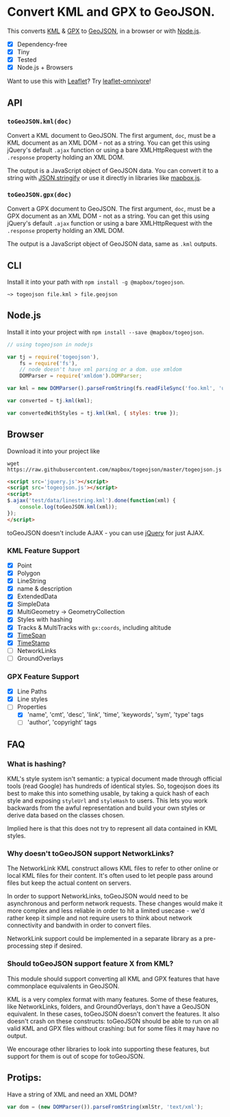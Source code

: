 # Convert KML and GPX to GeoJSON.

This converts [KML](https://developers.google.com/kml/documentation/) & [GPX](http://www.topografix.com/gpx.asp)
to [GeoJSON](http://www.geojson.org/), in a browser or with [Node.js](http://nodejs.org/).

* [x] Dependency-free
* [x] Tiny
* [x] Tested
* [x] Node.js + Browsers

Want to use this with [Leaflet](http://leafletjs.com/)? Try [leaflet-omnivore](https://github.com/mapbox/leaflet-omnivore)!

## API

### `toGeoJSON.kml(doc)`

Convert a KML document to GeoJSON. The first argument, `doc`, must be a KML
document as an XML DOM - not as a string. You can get this using jQuery's default
`.ajax` function or using a bare XMLHttpRequest with the `.response` property
holding an XML DOM.

The output is a JavaScript object of GeoJSON data. You can convert it to a string
with [JSON.stringify](https://developer.mozilla.org/en-US/docs/Web/JavaScript/Reference/Global_Objects/JSON/stringify)
or use it directly in libraries like [mapbox.js](http://www.mapbox.com/mapbox.js/).

### `toGeoJSON.gpx(doc)`

Convert a GPX document to GeoJSON. The first argument, `doc`, must be a GPX
document as an XML DOM - not as a string. You can get this using jQuery's default
`.ajax` function or using a bare XMLHttpRequest with the `.response` property
holding an XML DOM.

The output is a JavaScript object of GeoJSON data, same as `.kml` outputs.

## CLI

Install it into your path with `npm install -g @mapbox/togeojson`.

```
~> togeojson file.kml > file.geojson
```

## Node.js

Install it into your project with `npm install --save @mapbox/togeojson`.

```javascript
// using togeojson in nodejs

var tj = require('togeojson'),
    fs = require('fs'),
    // node doesn't have xml parsing or a dom. use xmldom
    DOMParser = require('xmldom').DOMParser;

var kml = new DOMParser().parseFromString(fs.readFileSync('foo.kml', 'utf8'));

var converted = tj.kml(kml);

var convertedWithStyles = tj.kml(kml, { styles: true });
```

## Browser

Download it into your project like

    wget https://raw.githubusercontent.com/mapbox/togeojson/master/togeojson.js

```html
<script src='jquery.js'></script>
<script src='togeojson.js'></script>
<script>
$.ajax('test/data/linestring.kml').done(function(xml) {
    console.log(toGeoJSON.kml(xml));
});
</script>
```

toGeoJSON doesn't include AJAX - you can use [jQuery](http://jquery.com/) for
just AJAX.

### KML Feature Support

* [x] Point
* [x] Polygon
* [x] LineString
* [x] name & description
* [x] ExtendedData
* [x] SimpleData
* [x] MultiGeometry -> GeometryCollection
* [x] Styles with hashing
* [x] Tracks & MultiTracks with `gx:coords`, including altitude
* [x] [TimeSpan](https://developers.google.com/kml/documentation/kmlreference#timespan)
* [x] [TimeStamp](https://developers.google.com/kml/documentation/kmlreference#timestamp)
* [ ] NetworkLinks
* [ ] GroundOverlays

### GPX Feature Support

* [x] Line Paths
* [x] Line styles
* [ ] Properties
  * [x] 'name', 'cmt', 'desc', 'link', 'time', 'keywords', 'sym', 'type' tags
  * [ ] 'author', 'copyright' tags

## FAQ

### What is hashing?

KML's style system isn't semantic: a typical document made through official tools
(read Google) has hundreds of identical styles. So, togeojson does its best to
make this into something usable, by taking a quick hash of each style and exposing
`styleUrl` and `styleHash` to users. This lets you work backwards from the awful
representation and build your own styles or derive data based on the classes
chosen.

Implied here is that this does not try to represent all data contained in KML
styles.

### Why doesn't toGeoJSON support NetworkLinks?

The NetworkLink KML construct allows KML files to refer to other online
or local KML files for their content. It's often used to let people pass around
files but keep the actual content on servers.

In order to support NetworkLinks, toGeoJSON would need to be asynchronous
and perform network requests. These changes would make it more complex and less
reliable in order to hit a limited usecase - we'd rather keep it simple
and not require users to think about network connectivity and bandwith
in order to convert files.

NetworkLink support could be implemented in a separate library as a pre-processing
step if desired.

### Should toGeoJSON support feature X from KML?

This module should support converting all KML and GPX features that have commonplace
equivalents in GeoJSON.

KML is a very complex format with many features. Some of these features, like NetworkLinks,
folders, and GroundOverlays, don't have a GeoJSON equivalent. In these cases,
toGeoJSON doesn't convert the features. It also doesn't crash on these constructs:
toGeoJSON should be able to run on all valid KML and GPX files without crashing:
but for some files it may have no output.

We encourage other libraries to look into supporting these features, but
support for them is out of scope for toGeoJSON.

## Protips:

Have a string of XML and need an XML DOM?

```js
var dom = (new DOMParser()).parseFromString(xmlStr, 'text/xml');
```
